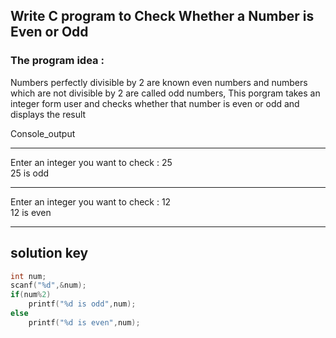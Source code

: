 ## **Write C program to Check Whether a Number is Even or Odd**

### **The program idea :**
Numbers perfectly divisible by 2 are known even numbers and numbers which are not divisible by 2 are called odd numbers, This porgram takes an integer form user and checks whether that number is even or odd and displays the result

Console_output

---
Enter an integer you want to check : 25
<br>25 is odd

---
Enter an integer you want to check : 12
<br>12 is even

---
## solution key
```C
int num;
scanf("%d",&num);
if(num%2)
    printf("%d is odd",num);
else
    printf("%d is even",num);
```